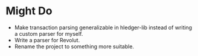 # Might Do

* Make transaction parsing generalizable in hledger-lib instead of writing a
  custom parser for myself.
* Write a parser for Revolut.
* Rename the project to something more suitable.
